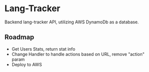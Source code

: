 # Lang-Tracker

Backend lang-tracker API, utilizing AWS DynamoDb as a database.

## Roadmap
- Get Users Stats, return stat info
- Change Handler to handle actions based on URL, remove "action" param
- Deploy to AWS